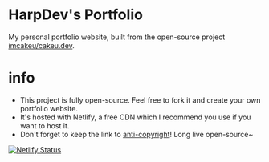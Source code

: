 # HarpDev's Portfolio
My personal portfolio website, built from the open-source project [imcakeu/cakeu.dev](https://github.com/imcakeu/cakeu.dev).

# info
- This project is fully open-source. Feel free to fork it and create your own portfolio website.
- It's hosted with Netlify, a free CDN which I recommend you use if you want to host it.
- Don't forget to keep the link to [anti-copyright](https://web.archive.org/web/20230628162549/https://www.anticopyright.com/)! Long live open-source~

[![Netlify Status](https://api.netlify.com/api/v1/badges/3bebc898-439d-4840-b18c-184c9d8545a9/deploy-status)](https://app.netlify.com/sites/your-site-name/deploys)
